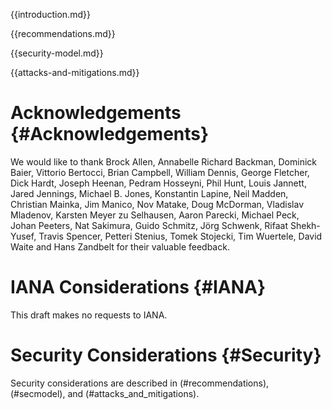 
{{introduction.md}}

{{recommendations.md}}

{{security-model.md}}

{{attacks-and-mitigations.md}}

# Acknowledgements {#Acknowledgements}
      
We would like to thank 
Brock Allen,
Annabelle Richard Backman,
Dominick Baier,
Vittorio Bertocci,
Brian Campbell,
William Dennis,
George Fletcher,
Dick Hardt,
Joseph Heenan,
Pedram Hosseyni,
Phil Hunt,
Louis Jannett,
Jared Jennings,
Michael B. Jones,
Konstantin Lapine,
Neil Madden,
Christian Mainka,
Jim Manico,
Nov Matake,
Doug McDorman,
Vladislav Mladenov,
Karsten Meyer zu Selhausen,
Aaron Parecki,
Michael Peck,
Johan Peeters,
Nat Sakimura,
Guido Schmitz,
Jörg Schwenk,
Rifaat Shekh-Yusef,
Travis Spencer,
Petteri Stenius,
Tomek Stojecki,
Tim Wuertele,
David Waite and
Hans Zandbelt
for their valuable feedback.
    

# IANA Considerations {#IANA}
      
This draft makes no requests to IANA.
    

# Security Considerations {#Security}
      
Security considerations are described in (#recommendations), (#secmodel), and (#attacks_and_mitigations).
    
